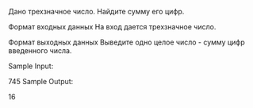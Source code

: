 Дано трехзначное число. Найдите сумму его цифр. 

Формат входных данных
На вход дается трехзначное число.

Формат выходных данных
Выведите одно целое число - сумму цифр введенного числа.

Sample Input:

745
Sample Output:

16